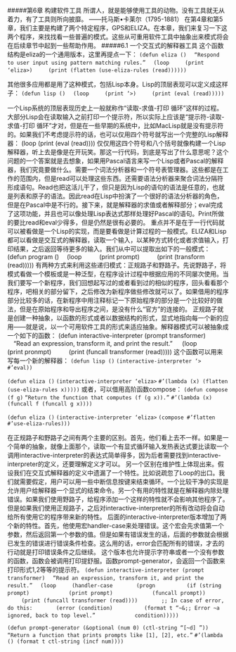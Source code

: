 #####第6章 构建软件工具
所谓人，就是能够使用工具的动物。没有工具就无从着力，有了工具则所向披靡。
——托马斯•卡莱尔（1795-1881）
在第4章和第5章，我们主要是构建了两个特定程序，GPS和ELIZA。在本章，我们来复习一下这两个程序，来找找看一些普遍的模式。这些从可重用软件工具中抽象出来模式将会在后续章节中起到一些帮助作用。
#####6.1 一个交互式的解释器工具
这个函数结构是eliza的一个通用版本，这里再提点一下：
`(defun eliza ()`
 `“Respond to user input using pattern matching rules.”`
 `(loop`
   `(print ‘eliza>)`
   `(print (flatten (use-eliza-rules (read))))))`

其他很多应用都是用了这种模式，包括Lisp本身。Lisp的顶层表现可以定义成这样子：
`(defun lisp ()`
 `(loop`
   `(print ‘>)`
   `(print (eval (read)))))`

一个Lisp系统的顶层表现历史上一般就称作“读取-求值-打印 循环”这样的过程。大部分Lisp会在读取输入之前打印一个提示符，所以实际上应该是“提示符-读取-求值-打印 循环”才对，但是在一些早期的系统中，比如MacLisp就是没有提示符的。如果我们不考虑提示符的话，也可以仅用四个符号就写出一个完整的Lisp解释器：
(loop (print (eval (read))))
仅仅用这四个符号和八个括号就像构建一个Lisp解释器，听上去是像是在开玩笑。那这一行代码，到底是写出了什么意思呢？这个问题的一个答案就是去想象，如果用Pascal语言来写一个Lisp或者Pascal的解释器，我们究竟要做什么。需要一个词法分析器和一个符号表管理器。这些都是在工作的范围内，但是read可以处理这些东西。还需要语法分析器来聚合词法分隔符形成语句。Read也把这活儿干了，但只是因为Lisp的语句的语法是任意的，也就是列表和原子的语法。因此read在Lisp中扮演了一个很好的语法分析器的角色，但是在Pascal中是不行的。接下来，就是解释器的求值或者解释部分；eval完成了这项功能，并且也可以像处理Lisp表达式那样处理好Pascal的语句。Print所做的要比read和eval少得多，但是仍然是很有必要的。
重点并不是在于一行代码就可以被看做是一个Lisp的实现，而是要看做是计算过程的一般模式。ELIZA和Lisp都可以看做是交互式的解释器，读取一个输入，以某种方式转化或者求值输入，打印结果，之后返回等待更多的输入。我们从中可以提取出如下的一般模式：
(defun program ()
 (loop
    (print prompt)
    (print (transform (read)))))
有两种方式来利用这些递归模式：正规路子和野路子。先说野路子，将模式看做一个模板或是一种泛型，在程序设计过程中根据应用的不同屡次使用。当我们要写一个新程序，我们回想起写过的或者看到过的相似的程序，回头看看那个程序，吧相关的部分留下，之后修改为新程序做些修改就可以了。如果借用的程序部分比较多的话，在新程序中用注释标记一下原始程序的部分是一个比较好的做法，但是在原始程序和导出程序之间，是没有什么“官方”的连接的。
正规路子就是创建一种抽象，以函数的形式或者以数据结构的形式，显式地指向每一个新的应用——就是说，以一个可用软件工具的形式来适应抽象。解释器模式可以被抽象成一个如下的函数：
(defun interactive-interpreter (prompt transformer)
 “Read an expression, transform it, and print the result.”
  (loop
    (print pronmpt)
    (print (funcall transformer (read)))))
这个函数可以用来写每一个新的解释器：
`(defun lisp ()`
`(interactive-interpreter ‘> #’eval))`

`(defun eliza ()`
`(interactive-interpreter ‘eliza>`
`#’(lambda (x) (flatten (use-eliza-rules x)))))`
或者，可以借用高阶函数compose：
`(defun compose (f g)`
`“Return the function that computes (f (g x)).”`
`#’(lambda (x) (funcall f (funcall g x))))`

`(defun eliza ()`
`(interactive-interpreter ‘eliza>`
`(compose #’flatten #’use-eliza-rules)))`

在正规路子和野路子之间有两个主要的区别。首先，他们看上去不一样。如果是一个简单的抽象，就像上面那个，读取一个有显式循环输入发热表达式要比读取一个调用interactive-interpreter的表达式简单得多，因为后者需要找到interactive-interpreter的定义，还要理解定义才可以。
另一个区别在维护性上体现出来。假设我们在交互式解释器的定义中遗漏了一个特性。比如说疏忽了Loop的出口。我们就需要假定，用户可以用一些中断信息按键来结束循环。一个比较干净的实现是允许用户给解释器一个显式的结束命令。另一个有用的特性就是在解释器内除处理错误。如果我们使用野路子，给程序添加一个这样的特性就不会影响其他程序了。但是如果我们使用正规路子，之后对interactive-interpreter的所有改动将会自动给所有使用它的程序带来新的特性。
后面的interactive-interpreter版本增加了两个新的特性。首先，他使用宏handler-case来处理错误。这个宏会先求值第一个参数，然后返回第一个参数的值。但是如果有错误发生的话，后面的参数就会根据已发生的错误进行错误条件检查。这么用的话，error会匹配所有的错误，才去的行动就是打印错误条件之后继续。
这个版本也允许提示字符串或者一个没有参数的函数，函数会被调用打印提舒服。函数prompt-generator，会返回一个函数来打印形式1,2等等的提示符。
`(defun interactive-interpreter (prompt transformer)`
 `“Read an expression, transform it, and print the result.”`
 `(loop`
   `(handler-case`
     `(progn`
       `(if (string prompt)`
         `(print prompt)`
         `(funcall prompt))`
       `(print (funcall transformer (read))))`
     `;; In case of error, do this:`
     `(error (condition)`
       `(format t “~&;; Error ~a ignored, back to top level.”`
         `condition)))))`

`(defun prompt-generator (&optional (num 0) (ctl-string “[~d] ”))`
`“Return a function that prints prompts like [1], [2], etc.”`
`#’(lambda () (format t ctl-string (incf num))))`

